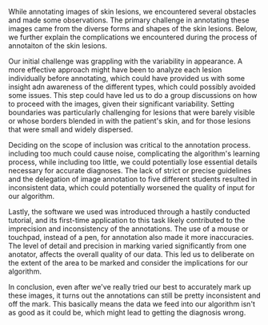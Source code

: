 While annotating images of skin lesions, we encountered several obstacles and made some observations. The primary challenge in annotating these images came from the diverse forms and shapes of the skin lesions. Below, we further explain the complications we encountered during the process of annotaiton of the skin lesions. 

Our initial challenge was grappling with the variability in appearance. A more effective approach might have been to analyze each lesion individually before annotating, which could have provided us with some insight adn awareness of the different types, which could possibly avoided some issues. This step could have led us to do a group discussions on how to proceed with the images, given their significant variability. Setting boundaries was particularly challenging for lesions that were barely visible or whose borders blended in with the patient's skin, and for those lesions that were small and widely dispersed. 

Deciding on the scope of inclusion was critical to the annotation process. including too much could cause noise, complicating the algorithm's learning process, while including too little, we could potentially lose essential details necessary for accurate diagnoses. The lack of strict or precise guidelines and the delegation of image annotation to five different students resulted in inconsistent data, which could potentially worsened the quality of input for our algorithm.

Lastly, the software we used was introduced through a hastily conducted tutorial, and its first-time application to this task likely contributed to the imprecision and inconsistency of the annotations. The use of a mouse or touchpad, instead of a pen, for annotation also made it more inaccuracies. The level of detail and precision in marking varied significantly from one anotator, affects the overall quality of our data. This led us to deliberate on the extent of the area to be marked and consider the implications for our algorithm.

In conclusion, even after we've really tried our best to accurately mark up these images, it turns out the annotations can still be pretty inconsistent and off the mark. This basically means the data we feed into our algorithm isn't as good as it could be, which might lead to getting the diagnosis wrong.
